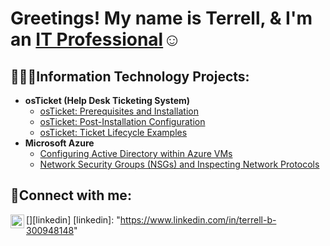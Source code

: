 <h1>Greetings! My name is Terrell, & I'm an <a href="https://www.linkedin.com/in/terrell-b-300948148/">IT Professional</a>☺</h1>

<h2>👨🏾‍💻Information Technology Projects:</h2>

- <b>osTicket (Help Desk Ticketing System)</b>
  - [osTicket: Prerequisites and Installation](https://github.com/Terrellbo06/osticket-prereqs)
  - [osTicket: Post-Installation Configuration](https://github.com/Terrellbo06/post-install-config)
  - [osTicket: Ticket Lifecycle Examples](https://github.com/Terrellbo06/ticket-lifecycle)
- <b>Microsoft Azure</b>
  - [Configuring Active Directory within Azure VMs](https://github.com/terrellbo06/configure-ad)
  - [Network Security Groups (NSGs) and Inspecting Network Protocols](https://github.com/Terrellbo06/azure-network-protocols)
 
<h2>🤳Connect with me:</h2>

[<img align="left" alt="Josh | LinkedIn" width="22px" src="https://cdn.jsdelivr.net/npm/simple-icons@v3/icons/linkedin.svg" />][linkedin]
[linkedin]: "https://www.linkedin.com/in/terrell-b-300948148"
